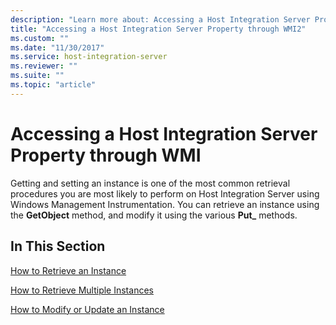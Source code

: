 ```yaml
---
description: "Learn more about: Accessing a Host Integration Server Property through WMI"
title: "Accessing a Host Integration Server Property through WMI2"
ms.custom: ""
ms.date: "11/30/2017"
ms.service: host-integration-server
ms.reviewer: ""
ms.suite: ""
ms.topic: "article"
---
```

# Accessing a Host Integration Server Property through WMI
Getting and setting an instance is one of the most common retrieval procedures you are most likely to perform on Host Integration Server using Windows Management Instrumentation. You can retrieve an instance using the **GetObject** method, and modify it using the various **Put_** methods.  
  
## In This Section  
 [How to Retrieve an Instance](../core/how-to-retrieve-an-instance1.md)  
  
 [How to Retrieve Multiple Instances](../core/how-to-retrieve-multiple-instances1.md)  
  
 [How to Modify or Update an Instance](../core/how-to-modify-or-update-an-instance1.md)
